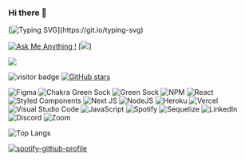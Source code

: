 ### Hi there 👋

[![Typing SVG](https://readme-typing-svg.demolab.com/?lines=Welcome+to+my+Github+profile!;I'm+frontend+developer;Have+a+nice+day!)](https://git.io/typing-svg)

<!--
**FredBros/FredBros** is a ✨ _special_ ✨ repository because its `README.md` (this file) appears on your GitHub profile.

https://github.com/rzashakeri/beautify-github-profile

Here are some ideas to get you started:

- 🔭 I’m currently working on ...
- 🌱 I’m currently learning ...
- 👯 I’m looking to collaborate on ...
- 🤔 I’m looking for help with ...
- 💬 Ask me about ...
- 📫 How to reach me: ...
- 😄 Pronouns: ...
- ⚡ Fun fact: ...
-->

[![Ask Me Anything !](https://img.shields.io/badge/Ask%20me-anything-1abc9c.svg)](https://my-portfolio-blog-oewsj9wj3-fredbros.vercel.app/blog/contact)
[![](https://komarev.com/ghpvc/?username=FredBros&color=orange)]

![](https://dcbadge.vercel.app/api/shield/128941820725035009)

![visitor badge](https://visitor-badge.glitch.me/badge?page_id=FredBros.visitor-badge)
[![GitHub stars](https://img.shields.io/github/stars/FredBros/FredBros.svg?style=social&label=Star&maxAge=2592000)](https://GitHub.com/FredBros/FredBros/)

![Figma](https://img.shields.io/badge/figma-%23F24E1E.svg?style=for-the-badge&logo=figma&logoColor=white)
![Chakra](https://img.shields.io/badge/chakra-%234ED1C5.svg?style=for-the-badge&logo=chakraui&logoColor=white)
Green Sock	![Green Sock](https://img.shields.io/badge/green%20sock-88CE02?style=for-the-badge&logo=greensock&logoColor=white)
![NPM](https://img.shields.io/badge/NPM-%23000000.svg?style=for-the-badge&logo=npm&logoColor=white)
![React](https://img.shields.io/badge/react-%2320232a.svg?style=for-the-badge&logo=react&logoColor=%2361DAFB)
![Styled Components](https://img.shields.io/badge/styled--components-DB7093?style=for-the-badge&logo=styled-components&logoColor=white)
![Next JS](https://img.shields.io/badge/Next-black?style=for-the-badge&logo=next.js&logoColor=white)
![NodeJS](https://img.shields.io/badge/node.js-6DA55F?style=for-the-badge&logo=node.js&logoColor=white)
![Heroku](https://img.shields.io/badge/heroku-%23430098.svg?style=for-the-badge&logo=heroku&logoColor=white)
![Vercel](https://img.shields.io/badge/vercel-%23000000.svg?style=for-the-badge&logo=vercel&logoColor=white)
![Visual Studio Code](https://img.shields.io/badge/Visual%20Studio%20Code-0078d7.svg?style=for-the-badge&logo=visual-studio-code&logoColor=white)
![JavaScript](https://img.shields.io/badge/javascript-%23323330.svg?style=for-the-badge&logo=javascript&logoColor=%23F7DF1E)
![Spotify](https://img.shields.io/badge/Spotify-1ED760?style=for-the-badge&logo=spotify&logoColor=white)
![Sequelize](https://img.shields.io/badge/Sequelize-52B0E7?style=for-the-badge&logo=Sequelize&logoColor=white)
![LinkedIn](https://img.shields.io/badge/linkedin-%230077B5.svg?style=for-the-badge&logo=linkedin&logoColor=white)
![Discord](https://img.shields.io/badge/Discord-%237289DA.svg?style=for-the-badge&logo=discord&logoColor=white)
![Zoom](https://img.shields.io/badge/Zoom-2D8CFF?style=for-the-badge&logo=zoom&logoColor=white)


![Top Langs](https://github-readme-stats.vercel.app/api/top-langs/?username=FredBros&layout=compact)



<!-- TODO-IST:START -->
<!-- TODO-IST:END -->



<!--START_SECTION:activity-->
<!--END_SECTION:activity-->

[![spotify-github-profile](https://spotify-github-profile.vercel.app/api/view?uid=21tip4ccxgl7my5o2hkojwfta&cover_image=true&theme=natemoo-re&show_offline=false&bar_color=53b14f&bar_color_cover=false)](https://spotify-github-profile.vercel.app/api/view?uid=21tip4ccxgl7my5o2hkojwfta&redirect=true)
